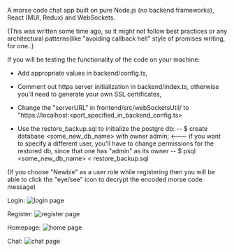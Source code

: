 A morse code chat app built on pure Node.js (no backend frameworks), React (MUI, Redux) and WebSockets.

(This was written some time ago, so it might not follow best practices or any architectural patterns(like "avoiding callback hell" style of promises writing, for one..)

If you will be testing the functionality of the code on your machine:

* Add appropriate values in backend/config.ts,

* Comment out https server initialization in backend/index.ts, otherwise you'll need to generate your own SSL certificates,

* Change the "serverURL" in frontend/src/webSocketsUtil/ to "https://localhost:<port_specified_in_backend_config.ts>

* Use the restore_backup.sql to initialize the postgre db: 
-- $ create database <some_new_db_name> with owner admin;  <--- if you want to specify a different user, you'll have to change permissions for the restored db, since that one has "admin" as its owner
-- $ psql <some_new_db_name> < restore_backup.sql

(If you choose "Newbie" as a user role while registering then you will be able to click the "eye/see" icon to decrypt the encoded morse code message)

Login:
![login page](https://github.com/svitan0k/infotech-test-prj/blob/master/preview/2022-09-26_20-59.png?raw=true)

Register:
![register page](https://github.com/svitan0k/infotech-test-prj/blob/master/preview/2022-09-26_21-00.png)

Homepage:
![home page](https://github.com/svitan0k/infotech-test-prj/blob/master/preview/2022-09-26_21-01.png)

Chat:
![chat page](https://github.com/svitan0k/infotech-test-prj/blob/master/preview/2022-09-26_21-02.png)
